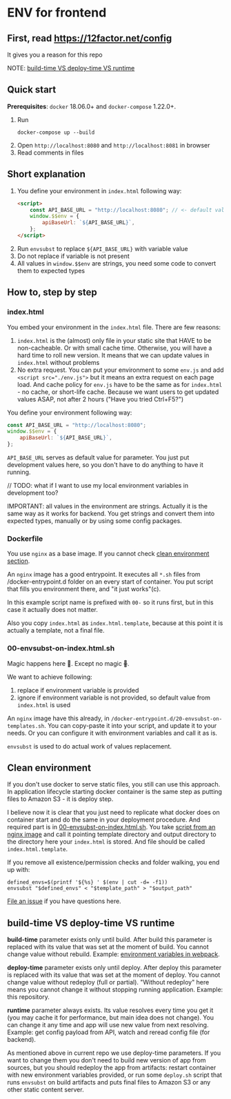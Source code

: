 # ENV for frontend

## First, read https://12factor.net/config

It gives you a reason for this repo

NOTE: [build-time VS deploy-time VS runtime](#build-time-vs-deploy-time-vs-runtime)

## Quick start
**Prerequisites**: `docker` 18.06.0+ and `docker-compose` 1.22.0+.

1. Run
    ```shell
    docker-compose up --build
    ```
2. Open `http://localhost:8080` and `http://localhost:8081` in browser
3. Read comments in files

## Short explanation
1. You define your environment in `index.html` following way:
    ```html
    <script>
        const API_BASE_URL = "http://localhost:8080"; // <- default value
        window.$$env = {
            apiBaseUrl: `${API_BASE_URL}`,
        };
    </script>
    ```
2. Run `envsubst` to replace `${API_BASE_URL}` with variable value
3. Do not replace if variable is not present
4. All values in `window.$$env` are strings, you need some code to convert them to expected types

## How to, step by step

### index.html

You embed your environment in the `index.html` file. There are few reasons:
1. `index.html` is the (almost) only file in your static site that HAVE to be non-cacheable.
   Or with small cache time. Otherwise, you will have a hard time to roll new version.
   It means that we can update values in `index.html` without problems
2. No extra request. You can put your environment to some `env.js` and add `<script src="./env.js">`
   but it means an extra request on each page load. And cache policy for `env.js` have to be
   the same as for `index.html` - no cache, or short-life cache. Because we want users to get
   updated values ASAP, not after 2 hours ("Have you tried Ctrl+F5?")

You define your environment following way:
```js
const API_BASE_URL = "http://localhost:8080";
window.$$env = {
    apiBaseUrl: `${API_BASE_URL}`,
};
```

`API_BASE_URL` serves as default value for parameter. You just put development values here,
so you don't have to do anything to have it running.

// TODO: what if I want to use my local environment variables in development too?

IMPORTANT: all values in the environment are strings. Actually it is the same way as it works
for backend. You get strings and convert them into expected types, manually or by using some
config packages.


### Dockerfile

You use `nginx` as a base image. If you cannot check [clean environment section](#clean-environment).

An `nginx` image has a good entrypoint. It executes all `*.sh` files from /docker-entrypoint.d
folder on an every start of container. You put script that fills you environment there, and
"it just works"(c).

In this example script name is prefixed with `00-` so it runs first, but in this case it
actually does not matter.

Also you copy `index.html` as `index.html.template`, because at this point it is actually a template,
not a final file.


### 00-envsubst-on-index.html.sh<!---->

Magic happens here 🦄. Except no magic ~~🦄~~.

We want to achieve following:
1. replace if environment variable is provided
2. ignore if environment variable is not provided, so default value from `index.html` is used

An `nginx` image have this already, in `/docker-entrypoint.d/20-envsubst-on-templates.sh`.
You can copy-paste it into your script, and update it to your needs. Or you can configure it with
environment variables and call it as is.

`envsubst` is used to do actual work of values replacement.


## Clean environment

If you don't use docker to serve static files, you still can use this approach. In application
lifecycle starting docker container is the same step as putting files to Amazon S3 - it is deploy step.

I believe now it is clear that you just need to replicate what docker does on container start and
do the same in your deployment procedure. And required part is in
[00-envsubst-on-index.html.sh](./00-envsubst-on-index.html.sh).
You take [script from an nginx image](https://github.com/nginxinc/docker-nginx/blob/9774b522d4661effea57a1fbf64c883e699ac3ec/mainline/buster/20-envsubst-on-templates.sh)
and call it pointing template directory and output directory to the directory here your `index.html`
is stored. And file should be called `index.html.template`.

If you remove all existence/permission checks and folder walking, you end up with:
```shell
defined_envs=$(printf '${%s} ' $(env | cut -d= -f1))
envsubst "$defined_envs" < "$template_path" > "$output_path"
```

[File an issue](https://github.com/zaverden/frontend-env/issues) if you have questions here.

## build-time VS deploy-time VS runtime

**build-time** parameter exists only until build. After build this parameter is replaced with its value
that was set at the moment of build. You cannot change value without rebuild.
Example: [environment variables in webpack](https://webpack.js.org/guides/environment-variables/).

**deploy-time** parameter exists only until deploy. After deploy this parameter is replaced with its value
that was set at the moment of deploy. You cannot change value without redeploy (full or partial).
"Without redeploy" here means you cannot change it without stopping running application.
Example: this repository.

**runtime** parameter always exists. Its value resolves every time you get it (you may cache it for
performance, but main idea does not change). You can change it any time and app will use new value
from next resolving. Example: get config payload from API, watch and reread config file (for backend).

As mentioned above in current repo we use deploy-time parameters. If you want to change them you don't
need to build new version of app from sources, but you should redeploy the app from artifacts:
restart container with new environment variables provided, or run some `deploy.sh` script that
runs `envsubst` on build artifacts and puts final files to Amazon S3 or any other static content server.